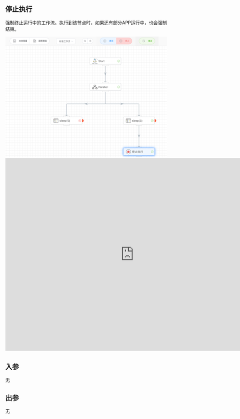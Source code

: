 ## 停止执行

强制终止运行中的工作流。执行到该节点时，如果还有部分APP运行中，也会强制结束。

<img src="./img/stop_execution.png" alt="image-20240823130602635" style="zoom:50%;" />

<iframe 
    width="800" 
    height="600" 
    src="https://www.youtube.com/embed/jXOnAONdr94"  frameborder="0" 
    allow="accelerometer; autoplay; encrypted-media; gyroscope; picture-in-picture" 
    allowfullscreen>
</iframe>

## 入参

无



## 出参

无